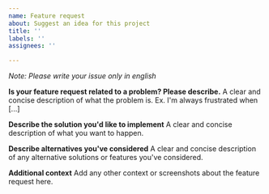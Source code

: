 ```yaml
---
name: Feature request
about: Suggest an idea for this project
title: ''
labels: ''
assignees: ''

---
```


*Note: Please write your issue only in english*

**Is your feature request related to a problem? Please describe.**
A clear and concise description of what the problem is. Ex. I'm always frustrated when [...]

**Describe the solution you'd like to implement**
A clear and concise description of what you want to happen.

**Describe alternatives you've considered**
A clear and concise description of any alternative solutions or features you've considered.

**Additional context**
Add any other context or screenshots about the feature request here.
